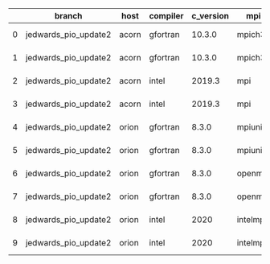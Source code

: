 |    | branch               | host   | compiler   | c_version   | mpi      | m_version   | o_g   | os    | netcdf_c   | netcdf_f   | build   | u_pass   | u_fail   | s_pass   | s_fail   | e_pass   | e_fail   |   nuopc_pass |   nuopc_fail | artifacts_hash                                                                                                                                                       | modified                   |
|----|----------------------|--------|------------|-------------|----------|-------------|-------|-------|------------|------------|---------|----------|----------|----------|----------|----------|----------|--------------|--------------|----------------------------------------------------------------------------------------------------------------------------------------------------------------------|----------------------------|
|  0 | jedwards_pio_update2 | acorn  | gfortran   | 10.3.0      | mpich3   | 8.1.7       | O     | Linux | 4.7.4      | 4.5.3      | fail    | fail     | fail     | fail     | fail     | fail     | fail     |            0 |           50 | [artifacts](https://github.com/esmf-org/esmf-test-artifacts/tree/1cd9adf214bb54c67c46600b47f930d8a9aef35a/jedwards_pio_update2/acorn/gfortran/10.3.0/O/mpich3/8.1.7) | 2022-03-10 10:07:53.001135 |
|  1 | jedwards_pio_update2 | acorn  | gfortran   | 10.3.0      | mpich3   | 8.1.7       | g     | Linux | 4.7.4      | 4.5.3      | fail    | fail     | fail     | fail     | fail     | fail     | fail     |            0 |           50 | [artifacts](https://github.com/esmf-org/esmf-test-artifacts/tree/622e55cfb542a017a475c6862de74e6b1f094403/jedwards_pio_update2/acorn/gfortran/10.3.0/g/mpich3/8.1.7) | 2022-03-10 10:07:53.001099 |
|  2 | jedwards_pio_update2 | acorn  | intel      | 2019.3      | mpi      | 8.1.7       | O     | Linux | 4.7.4      | 4.5.3      | fail    | fail     | fail     | fail     | fail     | fail     | fail     |            0 |           50 | [artifacts](https://github.com/esmf-org/esmf-test-artifacts/tree/f37d11f439660bff8c3b34ac8dd6a184cb5cc9b3/jedwards_pio_update2/acorn/intel/2019.3/O/mpi/8.1.7)       | 2022-03-10 10:07:53.001130 |
|  3 | jedwards_pio_update2 | acorn  | intel      | 2019.3      | mpi      | 8.1.7       | g     | Linux | 4.7.4      | 4.5.3      | fail    | fail     | fail     | fail     | fail     | fail     | fail     |            0 |           50 | [artifacts](https://github.com/esmf-org/esmf-test-artifacts/tree/9398da2b204080d6cc7abde5314fde110827b970/jedwards_pio_update2/acorn/intel/2019.3/g/mpi/8.1.7)       | 2022-03-10 10:07:53.001124 |
|  4 | jedwards_pio_update2 | orion  | gfortran   | 8.3.0       | mpiuni   | none        | O     | Linux | 4.7.4      | 4.5.3      | pass    | 12121    | 0        | 8        | 0        | 43       | 0        |            0 |           50 | [artifacts](https://github.com/esmf-org/esmf-test-artifacts/tree/d0292b5f01786af972dfb120a86a7594df6043ce/jedwards_pio_update2/orion/gfortran/8.3.0/O/mpiuni/none)   | 2022-03-10 09:20:22.886350 |
|  5 | jedwards_pio_update2 | orion  | gfortran   | 8.3.0       | mpiuni   | none        | g     | Linux | 4.7.4      | 4.5.3      | pass    | 12121    | 0        | 8        | 0        | 43       | 0        |            0 |           50 | [artifacts](https://github.com/esmf-org/esmf-test-artifacts/tree/aedfa957dee1ca393188fe7e160e1364c05d702f/jedwards_pio_update2/orion/gfortran/8.3.0/g/mpiuni/none)   | 2022-03-10 09:20:22.886368 |
|  6 | jedwards_pio_update2 | orion  | gfortran   | 8.3.0       | openmpi  | 4.0.2       | O     | Linux | 4.7.4      | 4.5.3      | pass    | 13647    | 0        | 49       | 0        | 80       | 0        |           50 |            0 | [artifacts](https://github.com/esmf-org/esmf-test-artifacts/tree/f4a23caf5c69498b8182341430319116ad0db6ce/jedwards_pio_update2/orion/gfortran/8.3.0/O/openmpi/4.0.2) | 2022-03-10 09:20:22.886325 |
|  7 | jedwards_pio_update2 | orion  | gfortran   | 8.3.0       | openmpi  | 4.0.2       | g     | Linux | 4.7.4      | 4.5.3      | pass    | 13258    | 389      | 49       | 0        | 79       | 1        |           34 |           16 | [artifacts](https://github.com/esmf-org/esmf-test-artifacts/tree/10afe3904a50184d3b6b8deeb5b7a15f5fd0eb0a/jedwards_pio_update2/orion/gfortran/8.3.0/g/openmpi/4.0.2) | 2022-03-10 09:20:22.886363 |
|  8 | jedwards_pio_update2 | orion  | intel      | 2020        | intelmpi | 2020.2      | O     | Linux | 4.7.4      | 4.5.3      | pass    | fail     | fail     | fail     | fail     | fail     | fail     |            0 |            0 | [artifacts](https://github.com/esmf-org/esmf-test-artifacts/tree/5a1ef5fdbf3591c000a7b003aa29425e93eb548d/jedwards_pio_update2/orion/intel/2020/O/intelmpi/2020.2)   | 2022-03-10 08:20:22.958400 |
|  9 | jedwards_pio_update2 | orion  | intel      | 2020        | intelmpi | 2020.2      | g     | Linux | 4.7.4      | 4.5.3      | pass    | fail     | fail     | fail     | fail     | fail     | fail     |            0 |            0 | [artifacts](https://github.com/esmf-org/esmf-test-artifacts/tree/832a8af31c0c350c2f4170a2b3b4e42b0cf010c5/jedwards_pio_update2/orion/intel/2020/g/intelmpi/2020.2)   | 2022-03-10 09:20:22.886357 |